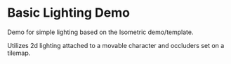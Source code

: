 # Basic Lighting Demo

Demo for simple lighting based on the Isometric demo/template.

Utilizes 2d lighting attached to a movable character and occluders set on a tilemap.
